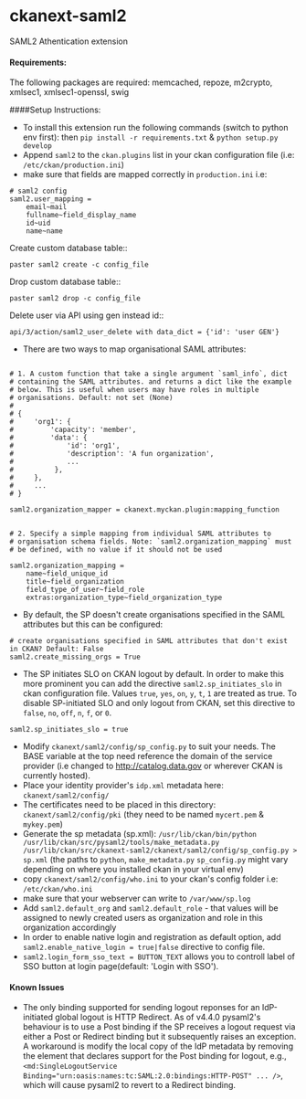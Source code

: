 ckanext-saml2
==============

SAML2 Athentication extension

#### Requirements:
The following packages are required: memcached, repoze, m2crypto, xmlsec1, xmlsec1-openssl, swig

####Setup Instructions:
- To install this extension run the following commands (switch to python env first): then `pip install -r requirements.txt` & `python setup.py develop`
- Append `saml2` to the `ckan.plugins` list in your ckan configuration file (i.e: `/etc/ckan/production.ini`)
- make sure that fields are mapped correctly in `production.ini` i.e:
```
# saml2 config
saml2.user_mapping =
    email~mail
    fullname~field_display_name
    id~uid
    name~name

```

Create custom database table::

    paster saml2 create -c config_file

Drop custom database table::

    paster saml2 drop -c config_file

Delete user via API using gen instead id::

    api/3/action/saml2_user_delete with data_dict = {'id': 'user GEN'}


- There are two ways to map organisational SAML attributes:
```

# 1. A custom function that take a single argument `saml_info`, dict
# containing the SAML attributes. and returns a dict like the example
# below. This is useful when users may have roles in multiple
# organisations. Default: not set (None)
#
# {
#     'org1': {
#         'capacity': 'member',
#         'data': {
#             'id': 'org1',
#             'description': 'A fun organization',
#             ...
#          },
#     },
#     ...
# }

saml2.organization_mapper = ckanext.myckan.plugin:mapping_function


# 2. Specify a simple mapping from individual SAML attributes to
# organisation schema fields. Note: `saml2.organization_mapping` must
# be defined, with no value if it should not be used

saml2.organization_mapping =
    name~field_unique_id
    title~field_organization
    field_type_of_user~field_role
    extras:organization_type~field_organization_type
```

- By default, the SP doesn't create organisations specified in the SAML attributes but this can be configured:
```
# create organisations specified in SAML attributes that don't exist in CKAN? Default: False
saml2.create_missing_orgs = True
```

- The SP initiates SLO on CKAN logout by default. In order to make this more prominent you can add the directive `saml2.sp_initiates_slo` in ckan configuration file. Values `true`, `yes`, `on`, `y`, `t`, `1` are treated as true. To disable SP-initiated SLO and only logout from CKAN, set this directive to `false`, `no`, `off`, `n`, `f`, or `0`.
```
saml2.sp_initiates_slo = true
```

- Modify `ckanext/saml2/config/sp_config.py` to suit your needs. The BASE variable at the top need reference  the domain of the service provider (i.e changed to http://catalog.data.gov or wherever CKAN is currently hosted).
- Place your identity provider's `idp.xml` metadata here: `ckanext/saml2/config/`
- The certificates need to be placed in this directory: `ckanext/saml2/config/pki` (they need to be named
`mycert.pem` & `mykey.pem`)
- Generate the sp metadata (sp.xml):
`/usr/lib/ckan/bin/python /usr/lib/ckan/src/pysaml2/tools/make_metadata.py /usr/lib/ckan/src/ckanext-saml2/ckanext/saml2/config/sp_config.py > sp.xml` (the paths to `python`, `make_metadata.py` `sp_config.py` might vary depending on where you installed ckan in your virtual env)
- copy `ckanext/saml2/config/who.ini` to your ckan's config folder i.e: `/etc/ckan/who.ini`
- make sure that your webserver can write to `/var/www/sp.log`
- Add `saml2.default_org` and `saml2.default_role` - that values will be assigned to newly created users as organization and role in this organization accordingly
- In order to enable native login and registration as default option, add `saml2.enable_native_login = true|false` directive to config file.
- `saml2.login_form_sso_text = BUTTON_TEXT` allows you to controll label of SSO button at login page(default: 'Login with SSO').



#### Known Issues
- The only binding supported for sending logout reponses for an IdP-initiated global logout is HTTP Redirect. As of v4.4.0 pysaml2's behaviour is to use a Post binding if the SP receives a logout request via either a Post or Redirect binding but it subsequently raises an exception. A workaround is modify the local copy of the IdP metadata by removing the element that declares support for the Post binding for logout, e.g., `<md:SingleLogoutService Binding="urn:oasis:names:tc:SAML:2.0:bindings:HTTP-POST" ... />`, which will cause pysaml2 to revert to a Redirect binding.
